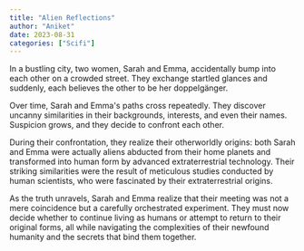 ```yaml
---
title: "Alien Reflections"
author: "Aniket"
date: 2023-08-31
categories: ["Scifi"]
---
```


In a bustling city, two women, Sarah and Emma, accidentally bump into each other on a crowded street. They exchange startled glances and suddenly, each believes the other to be her doppelgänger.

Over time, Sarah and Emma's paths cross repeatedly. They discover uncanny similarities in their backgrounds, interests, and even their names. Suspicion grows, and they decide to confront each other.

During their confrontation, they realize their otherworldly origins: both Sarah and Emma were actually aliens abducted from their home planets and transformed into human form by advanced extraterrestrial technology. Their striking similarities were the result of meticulous studies conducted by human scientists, who were fascinated by their extraterrestrial origins.

As the truth unravels, Sarah and Emma realize that their meeting was not a mere coincidence but a carefully orchestrated experiment. They must now decide whether to continue living as humans or attempt to return to their original forms, all while navigating the complexities of their newfound humanity and the secrets that bind them together.